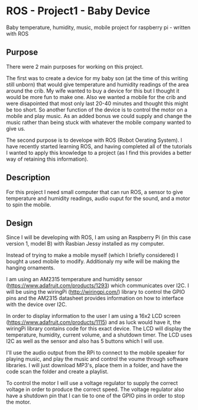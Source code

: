 ROS - Project1 - Baby Device
============================

Baby temperature, humidity, music, mobile project for raspberry pi - written with ROS

Purpose
-------

There were 2 main purposes for working on this project. 

The first was to create a device for my baby son (at the time of this writing still unborn) that would give temperature and humidity readings of the area around the crib. My wife wanted to buy a device for this but I thought it would be more fun to make one. Also we wanted a mobile for the crib and were disapointed that most only last 20-40 minutes and thought this might be too short. So another function of the device is to control the motor on a mobile and play music. As an added bonus we could supply and change the music rather than being stuck with whatever the mobile company wanted to give us.

The second purpose is to develope with ROS (Robot Oerating System). I have recently started learning ROS, and having completed all of the tutorials I wanted to apply this knowledge to a project (as I find this provides a better way of retaining this information).


Description
-----------

For this project I need small computer that can run ROS, a sensor to give temperature and humidity readings, audio ouput for the sound, and a motor to spin the mobile.


Design
------

Since I will be developing with ROS, I am using an Raspberry Pi (in this case version 1, model B) with Rasbian Jessy installed as my computer.

Instead of trying to make a mobile myself (which I briefly considered) I bought a used mobile to modify. Additionaly my wife will be making the hanging ornaments.

I am using an AM2315 temperature and humidity sensor (https://www.adafruit.com/products/1293) which communicates over I2C. I will be using the wiringPi (http://wiringpi.com/) library to control the GPIO pins and the AM2315 datasheet provides information on how to interface with the device over I2C. 

In order to display information to the user I am using a 16x2 LCD screen (https://www.adafruit.com/products/1115) and as luck would have it, the wiringPi library contains code for this exact device. The LCD will display the temperature, humidity, current volume, and a shutdown timer. The LCD uses I2C as well as the sensor and also has 5 buttons which I will use.

I'll use the audio output from the RPi to connect to the mobile speaker for playing music, and play the music and control the voume through software libraries. I will just download MP3's, place them in a folder, and have the code scan the folder and create a playlist.

To control the motor I will use a voltage regulator to supply the correct voltage in order to produce the correct speed. The voltage regulator also have a shutdown pin that I can tie to one of the GPIO pins in order to stop the motor.

